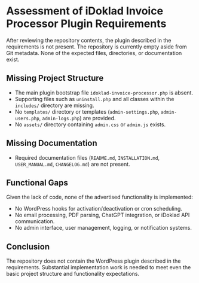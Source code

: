 # Assessment of iDoklad Invoice Processor Plugin Requirements

After reviewing the repository contents, the plugin described in the requirements is not present. The repository is currently empty aside from Git metadata. None of the expected files, directories, or documentation exist.

## Missing Project Structure
- The main plugin bootstrap file `idoklad-invoice-processor.php` is absent.
- Supporting files such as `uninstall.php` and all classes within the `includes/` directory are missing.
- No `templates/` directory or templates (`admin-settings.php`, `admin-users.php`, `admin-logs.php`) are provided.
- No `assets/` directory containing `admin.css` or `admin.js` exists.

## Missing Documentation
- Required documentation files (`README.md`, `INSTALLATION.md`, `USER_MANUAL.md`, `CHANGELOG.md`) are not present.

## Functional Gaps
Given the lack of code, none of the advertised functionality is implemented:
- No WordPress hooks for activation/deactivation or cron scheduling.
- No email processing, PDF parsing, ChatGPT integration, or iDoklad API communication.
- No admin interface, user management, logging, or notification systems.

## Conclusion
The repository does not contain the WordPress plugin described in the requirements. Substantial implementation work is needed to meet even the basic project structure and functionality expectations.
